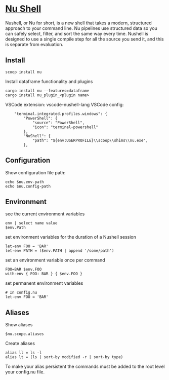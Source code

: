 # [Nu Shell](https://www.nushell.sh/)

Nushell, or Nu for short, is a new shell that takes a modern, structured approach to your command line.
Nu pipelines use structured data so you can safely select, filter, and sort the same way every time.
Nushell is designed to use a single compile step for all the source you send it, and this is separate from evaluation.

## Install

```
scoop install nu
```

Install dataframe functionality and plugins

```
cargo install nu --features=dataframe
cargo install nu_plugin_<plugin name>
```

VSCode extension: vscode-nushell-lang
VSCode config:

```
    "terminal.integrated.profiles.windows": {
        "PowerShell": {
            "source": "PowerShell",
            "icon": "terminal-powershell"
        },
        "NuShell": {
            "path": "${env:USERPROFILE}\\scoop\\shims\\nu.exe",
        },
```

## Configuration

Show configuration file path:

```
echo $nu.env-path
echo $nu.config-path
```

## Environment

see the current environment variables

```
env | select name value
$env.Path
```

set environment variables for the duration of a Nushell session

```
let-env FOO = 'BAR'
let-env PATH = ($env.PATH | append '/some/path')
```

set an environment variable once per command

```
FOO=BAR $env.FOO
with-env { FOO: BAR } { $env.FOO }
```

set permanent environment variables

```
# In config.nu
let-env FOO = 'BAR'
```

## Aliases

Show aliases

```
$nu.scope.aliases
```

Create aliases

```
alias ll = ls -l
alias lt = (ls | sort-by modified -r | sort-by type)
```

To make your alias persistent the commands must be added to the root level your config.nu file.
